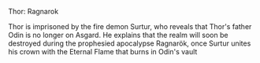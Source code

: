 Thor: Ragnarok

 Thor is imprisoned by the fire demon Surtur, who reveals that Thor's father Odin is no longer on Asgard. He explains that the realm will soon be destroyed during the prophesied apocalypse Ragnarök, once Surtur unites his crown with the Eternal Flame that burns in Odin's vault
